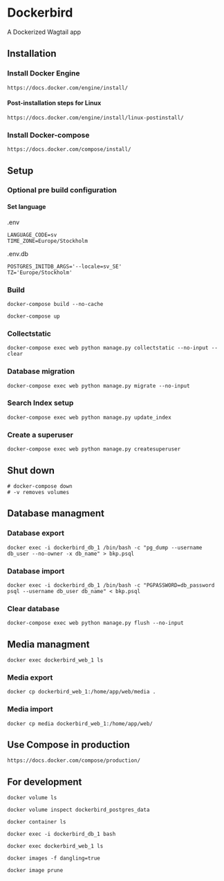 
# Dockerbird #

A Dockerized Wagtail app

## Installation ###

### Install Docker Engine ###

    https://docs.docker.com/engine/install/

#### Post-installation steps for Linux ####

    https://docs.docker.com/engine/install/linux-postinstall/

### Install Docker-compose ###

    https://docs.docker.com/compose/install/

## Setup ##

### Optional pre build configuration ###

#### Set language ####

.env

    LANGUAGE_CODE=sv
    TIME_ZONE=Europe/Stockholm

.env.db

    POSTGRES_INITDB_ARGS='--locale=sv_SE'
    TZ='Europe/Stockholm'

### Build ###

    docker-compose build --no-cache

    docker-compose up

### Collectstatic ###

    docker-compose exec web python manage.py collectstatic --no-input --clear

### Database migration ###

    docker-compose exec web python manage.py migrate --no-input

### Search Index setup ###

    docker-compose exec web python manage.py update_index

### Create a superuser ###

    docker-compose exec web python manage.py createsuperuser

## Shut down ##

    # docker-compose down
    # -v removes volumes

## Database managment ##

### Database export ###

    docker exec -i dockerbird_db_1 /bin/bash -c "pg_dump --username db_user --no-owner -x db_name" > bkp.psql

### Database import ###

    docker exec -i dockerbird_db_1 /bin/bash -c "PGPASSWORD=db_password psql --username db_user db_name" < bkp.psql

### Clear database ####

    docker-compose exec web python manage.py flush --no-input

## Media managment ##

    docker exec dockerbird_web_1 ls

### Media export ###

    docker cp dockerbird_web_1:/home/app/web/media .

### Media import ###

    docker cp media dockerbird_web_1:/home/app/web/

## Use Compose in production ##

    https://docs.docker.com/compose/production/

## For development ##

    docker volume ls

    docker volume inspect dockerbird_postgres_data

    docker container ls

    docker exec -i dockerbird_db_1 bash

    docker exec dockerbird_web_1 ls

    docker images -f dangling=true

    docker image prune
